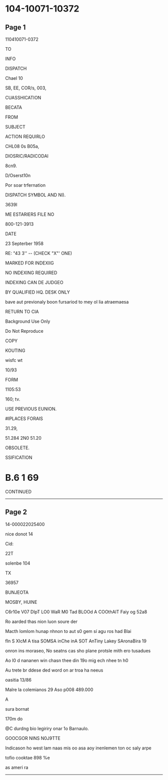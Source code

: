 # 104-10071-10372

## Page 1

110410071-0372

TO

INFO

DISPATCH

Chael 10

SB, EE, COR/s, 003,

CUASSHICATION

BECATA

FROM

SUBJECT

ACTION REQUIRLO

CHL08 0s B05a,

DIOSRIC/RADICODAI

8cn9.

D/Oserst10n

Por soar trfernation

DISPATCH SYMBOL AND NI).

3639l

ME ESTARIERS FILE NO

800-121-3913

DATE

23 Septerber 1958

RE: "43 3'' -- (CHECK "X"' ONE)

MARKED FOR INDEXIIG

NO INDEXING REQUIRED

INDEXING CAN DE JUDGEO

BY QUALIFIED HQ. DESK ONLY

bave aut previonaly boon fursariod to mey ol lia atraemaesa

RETURN TO CIA

Background Use Only

Do Not Reproduce

COPY

KOUTING

wisfc wt

10/93

FORM

1105:53

160; tv.

USE PREVIOUS EUNION.

#IPLACES FORAIS

31.29,

51.284 2N0 51.20

OBSOLETE.

SSIFICATION

# B.6 1 69

CONTINUED

---

## Page 2

14-000022025400

nice donot 14

Cid:

22T

solenbe 104

TX

36957

BUNJEOTA

MOSBY, HUINE

C6r10e V07 DIpT LO0 WaR M0 Tad BLOOd A COOthAlT Faiy og 52a8

Ro aarded thas nion luon soure der

Macth lomlom hunap nhnon to aut s0 gem sí agu ros had Blai

fIn S XIcM A tisa SOMSA inChe inA SOT AnTiny Lakey SAronaBira 19

onron ins moraseo, No seatns cas sho plane protsle mith ero tusadues

Ao l0 d nananen win chasn thee din 19o mig ech nhee tn h0

Au trete br ddese ded word on ar troa ha neeus

oasitia 13/86

Malre la colemianos 29 Aso p008 489.000

A

sura bornat

170m do

@C durdng bio legiriry onar 1o Barnaulo.

GOOCGOR NINS N0J9TTE

Indicason ho west lam naas mis oo asa aoy inenlemen ton oc saly arpe

tofio cooktae 898 %e

as ameri ra

---

